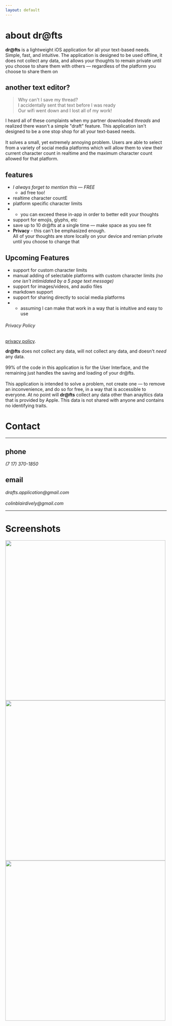 ```yaml
---
layout: default
---
```


<!-- Text can be **bold**, _italic_, or ~~strikethrough~~. -->
# about dr@fts

**dr@fts** is a lightweight iOS application for all your text-based needs. Simple, fast, and intuitive. 
The application is designed to be used offline, it does not collect any data, and allows your thoughts to remain
private until you choose to share them with others — regardless of the platform you choose to share them on

## another text editor?

> Why can't I save my thread? <br>
> I accidentally sent that text before I was ready <br>
> Our wifi went down and I lost all of my work! <br>

I heard all of these complaints when my partner downloaded _threads_ and realized there wasn't a simple "draft" feature. This 
application isn't designed to be a one stop shop for all your text-based needs. 
<br><br>
It solves a small, yet extremely annoying problem. 
Users are able to select from a variety of social media platforms which will allow them to view their current character count in 
realtime and the maximum character count allowed for that platform. 

## features

* _I always forget to mention this — FREE_  
  * ad free too!
* realtime character countE
* platform specific character limits 
* * you can exceed these in-app in order to better edit your thoughts
* support for emojis, glyphs, etc
* save up to 10 dr@fts at a single time — make space as you see fit
* **Privacy** - this can't be emphasized enough. <br>
All of your thoughts are store locally on your device and remian private until you choose to change that

## Upcoming Features

* support for custom character limits
* manual adding of selectable platforms with custom character limits _(no one isn't intimidated by a 5 page text message)_
* support for images/videos, and audio files
* markdown support
* support for sharing directly to social media platforms 
* * assuming I can make that work in a way that is intuitive and easy to use 

###### Privacy Policy
[privacy policy](/index.md).
<br>

**dr@fts** does not collect any data,
will not collect any data, and doesn't _need_ any data. <br><br>
99% of the code in this application is for the User Interface, and the remaining just handles the saving and loading of your dr@fts.
<br><br>
This application is intended to solve a problem, not create one — to remove an inconvenience, and do so for free, in a way that is accessible to everyone.
At no point will **dr@fts** collect any data other than anayltics data that is provided by Apple. This data is not shared with anyone and
contains no identifying traits.

# Contact
---
## phone
_(7 17) 370-1850_
## email
_drafts.application@gmail.com_ <br><br>
_colinblairdively@gmail.com_

---

# Screenshots

<div>
  <img src="https://user-images.githubusercontent.com/92187527/257017391-a5040924-7c63-463f-8477-00c76dd4d31b.png" height="500">
  <img src="https://user-images.githubusercontent.com/92187527/257017393-b06b5cb1-5141-4ac5-9787-8ec89b230c13.png" height="500">
  <img src="https://user-images.githubusercontent.com/92187527/257017390-9c81e3a1-95e1-4fd0-97a6-6151c14d8a4e.png" height="500">
</div>
